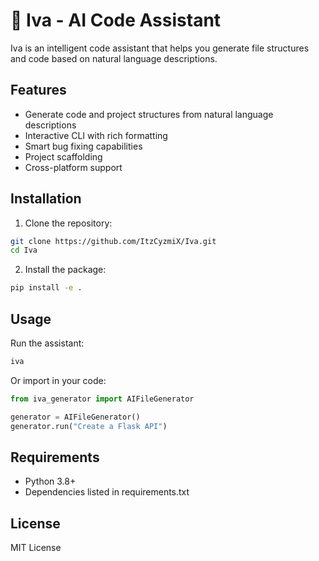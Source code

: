 # 🤖 Iva - AI Code Assistant

Iva is an intelligent code assistant that helps you generate file structures and code based on natural language descriptions.

## Features

- Generate code and project structures from natural language descriptions
- Interactive CLI with rich formatting
- Smart bug fixing capabilities
- Project scaffolding
- Cross-platform support

## Installation

1. Clone the repository:
```bash
git clone https://github.com/ItzCyzmiX/Iva.git
cd Iva
```

2. Install the package:
```bash
pip install -e .
```

## Usage

Run the assistant:
```bash
iva
```

Or import in your code:
```python
from iva_generator import AIFileGenerator

generator = AIFileGenerator()
generator.run("Create a Flask API")
```

## Requirements

- Python 3.8+
- Dependencies listed in requirements.txt

## License

MIT License